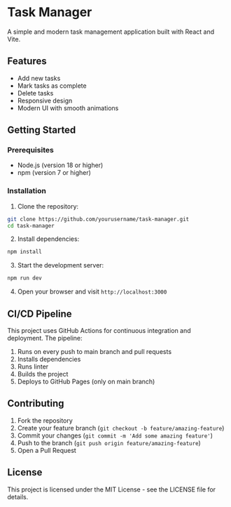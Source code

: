 # Task Manager

A simple and modern task management application built with React and Vite.

## Features

- Add new tasks
- Mark tasks as complete
- Delete tasks
- Responsive design
- Modern UI with smooth animations

## Getting Started

### Prerequisites

- Node.js (version 18 or higher)
- npm (version 7 or higher)

### Installation

1. Clone the repository:
```bash
git clone https://github.com/yourusername/task-manager.git
cd task-manager
```

2. Install dependencies:
```bash
npm install
```

3. Start the development server:
```bash
npm run dev
```

4. Open your browser and visit `http://localhost:3000`

## CI/CD Pipeline

This project uses GitHub Actions for continuous integration and deployment. The pipeline:

1. Runs on every push to main branch and pull requests
2. Installs dependencies
3. Runs linter
4. Builds the project
5. Deploys to GitHub Pages (only on main branch)

## Contributing

1. Fork the repository
2. Create your feature branch (`git checkout -b feature/amazing-feature`)
3. Commit your changes (`git commit -m 'Add some amazing feature'`)
4. Push to the branch (`git push origin feature/amazing-feature`)
5. Open a Pull Request

## License

This project is licensed under the MIT License - see the LICENSE file for details. 